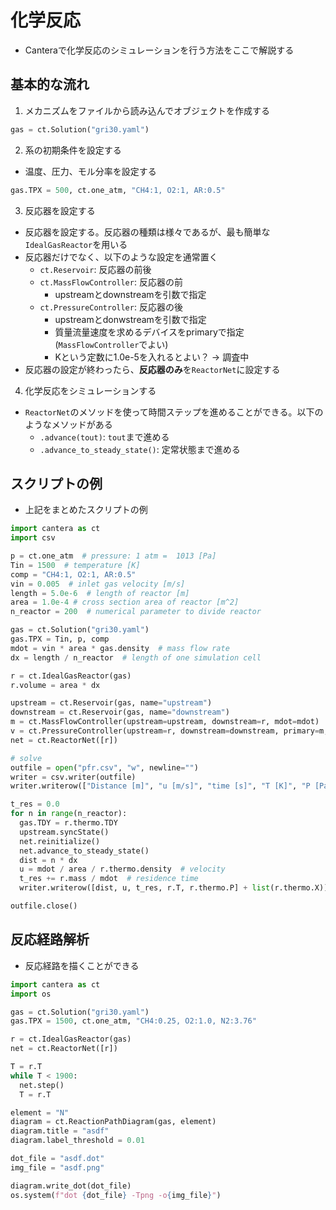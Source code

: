 # 化学反応
* Canteraで化学反応のシミュレーションを行う方法をここで解説する

## 基本的な流れ
1. メカニズムをファイルから読み込んでオブジェクトを作成する
```python
gas = ct.Solution("gri30.yaml")
```

2. 系の初期条件を設定する
* 温度、圧力、モル分率を設定する
```python
gas.TPX = 500, ct.one_atm, "CH4:1, O2:1, AR:0.5"
```

3. 反応器を設定する
* 反応器を設定する。反応器の種類は様々であるが、最も簡単な`IdealGasReactor`を用いる
* 反応器だけでなく、以下のような設定を通常置く
  + `ct.Reservoir`: 反応器の前後
  + `ct.MassFlowController`: 反応器の前
    + upstreamとdownstreamを引数で指定
  + `ct.PressureController`: 反応器の後
    + upstreamとdonwstreamを引数で指定
    + 質量流量速度を求めるデバイスをprimaryで指定(`MassFlowController`でよい)
    + Kという定数に1.0e-5を入れるとよい？ -> 調査中
* 反応器の設定が終わったら、**反応器のみ**を`ReactorNet`に設定する

4. 化学反応をシミュレーションする
* `ReactorNet`のメソッドを使って時間ステップを進めることができる。以下のようなメソッドがある
  + `.advance(tout)`: `tout`まで進める
  + `.advance_to_steady_state()`: 定常状態まで進める

## スクリプトの例
* 上記をまとめたスクリプトの例

```python
import cantera as ct
import csv

p = ct.one_atm  # pressure: 1 atm =  1013 [Pa]
Tin = 1500  # temperature [K]
comp = "CH4:1, O2:1, AR:0.5"
vin = 0.005  # inlet gas velocity [m/s]
length = 5.0e-6  # length of reactor [m]
area = 1.0e-4 # cross section area of reactor [m^2]
n_reactor = 200  # numerical parameter to divide reactor

gas = ct.Solution("gri30.yaml")
gas.TPX = Tin, p, comp
mdot = vin * area * gas.density  # mass flow rate
dx = length / n_reactor  # length of one simulation cell

r = ct.IdealGasReactor(gas)
r.volume = area * dx

upstream = ct.Reservoir(gas, name="upstream")
downstream = ct.Reservoir(gas, name="downstream")
m = ct.MassFlowController(upstream=upstream, downstream=r, mdot=mdot)
v = ct.PressureController(upstream=r, downstream=downstream, primary=m, K=1.0e-5)
net = ct.ReactorNet([r])

# solve
outfile = open("pfr.csv", "w", newline="")
writer = csv.writer(outfile)
writer.writerow(["Distance [m]", "u [m/s]", "time [s]", "T [K]", "P [Pa]"] + gas.species_names)

t_res = 0.0
for n in range(n_reactor):
  gas.TDY = r.thermo.TDY
  upstream.syncState()
  net.reinitialize()
  net.advance_to_steady_state()
  dist = n * dx
  u = mdot / area / r.thermo.density  # velocity
  t_res += r.mass / mdot  # residence time
  writer.writerow([dist, u, t_res, r.T, r.thermo.P] + list(r.thermo.X))

outfile.close()
```

## 反応経路解析
* 反応経路を描くことができる

```python
import cantera as ct
import os

gas = ct.Solution("gri30.yaml")
gas.TPX = 1500, ct.one_atm, "CH4:0.25, O2:1.0, N2:3.76"

r = ct.IdealGasReactor(gas)
net = ct.ReactorNet([r])

T = r.T
while T < 1900:
  net.step()
  T = r.T

element = "N"
diagram = ct.ReactionPathDiagram(gas, element)
diagram.title = "asdf"
diagram.label_threshold = 0.01

dot_file = "asdf.dot"
img_file = "asdf.png"

diagram.write_dot(dot_file)
os.system(f"dot {dot_file} -Tpng -o{img_file}")
```

<!--
## Reaction - Simple?
* 

```python{cmd}
import cantera as ct

# Create a gas mixture
gas = ct.Solution("gri30.yaml")

# Set initial state
gas.TPX = 1000, 101325, "CH4:1, O2:2, N2:7.52"

# Analyze the first reaction
reaction = gas.reaction(0)
print(f"Reaction: {reaction.equation}")

# Create a constant volume reactor
reactor = ct.IdealGasReactor(gas)
network = ct.ReactorNet([reactor])

# Simulate the reaction
time = 0.0
end_time = 1.0  # seconds

while time < end_time:
  time = network.step()
  print(f"Time: {time:.2f} s, Temperature: {reactor.T:.2f} K, Pressure: {reactor.thermo.P:.2f} Pa")

# Final concentrations and properties
species_names = gas.species_names
concentrations = reactor.thermo.concentrations

print("Final Concentrations:")
for name, conc in zip(species_names, concentrations):
  print(f"{name}: {conc:.4f} mol/m³")

print(f"Final Temperature: {reactor.T:.2f} K")
print(f"Final Pressure: {reactor.thermo.P:.2f} Pa")
```
-->